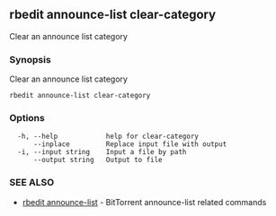 ## rbedit announce-list clear-category

Clear an announce list category

### Synopsis


Clear an announce list category

```
rbedit announce-list clear-category
```

### Options

```
  -h, --help            help for clear-category
      --inplace         Replace input file with output
  -i, --input string    Input a file by path
      --output string   Output to file
```

### SEE ALSO

* [rbedit announce-list](rbedit_announce-list.md)	 - BitTorrent announce-list related commands

